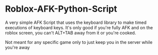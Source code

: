 # Roblox-AFK-Python-Script


A very simple AFK Script that uses the keyboard library to make timed executions of keyboard keys.
It's only good if you're fully AFK and on the roblox screen, you can't ALT+TAB away from it or you're cooked.

Not meant for any specific game only to just keep you in the server while you're away
